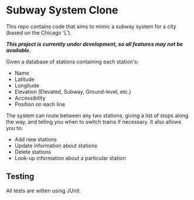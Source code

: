 # Subway System Clone
This repo contains code that aims to mimic a subway system for 
a city (based on the Chicago 'L').

___This project is currently under development, so all features
may not be available.___

Given a database of stations containing each station's:
* Name
* Latitude
* Longitude
* Elevation (Elevated, Subway, Ground-level, etc.)
* Accessibility
* Position on each line

The system can route between any two stations, giving a list
of stops along the way, and telling you when to switch trains
if necessary. It also allows you to:
* Add new stations
* Update information about stations
* Delete stations
* Look-up information about a particular station

## Testing ##
All tests are witten using JUnit.